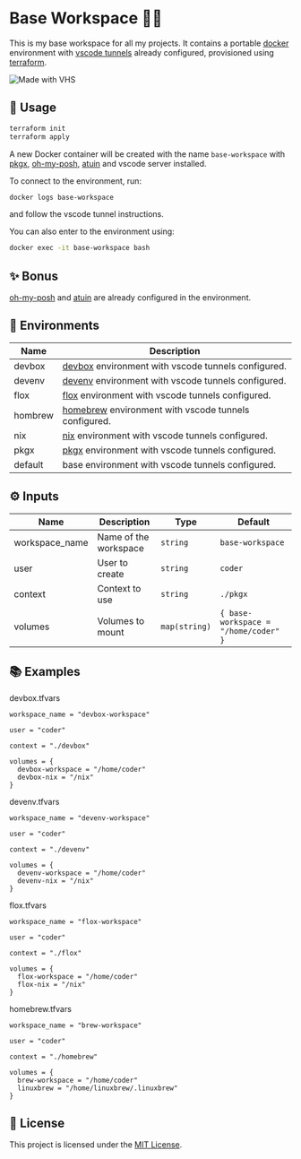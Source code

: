 # Base Workspace 🧑‍💻

This is my base workspace for all my projects. It contains a portable [docker](https://docker.com) environment with [vscode tunnels](https://code.visualstudio.com/docs/remote/tunnels) already configured, provisioned using [terraform](https://terraform.io).

![Made with VHS](https://vhs.charm.sh/vhs-mfuUe2nAemQJ5Rl5rfinr.gif)

## 🚀 Usage

```bash
terraform init
terraform apply
```

A new Docker container will be created with the name `base-workspace` with [pkgx](https://pkgx.sh), [oh-my-posh](https://ohmyposh.dev/), [atuin](https://atuin.sh/) and vscode server installed.

To connect to the environment, run:

```bash
docker logs base-workspace
```

and follow the vscode tunnel instructions.

You can also enter to the environment using:

```bash
docker exec -it base-workspace bash
```

## ✨ Bonus

[oh-my-posh](https://ohmyposh.dev/) and [atuin](https://atuin.sh/) are already configured in the environment.

## 🐚 Environments

| Name   | Description                                          |
|--------|------------------------------------------------------|
| devbox  | [devbox](https://github.com/jetpack-io/devbox) environment with vscode tunnels configured. |
| devenv  | [devenv](https://devenv.sh/) environment with vscode tunnels configured. |
| flox    | [flox](https://flox.dev/) environment with vscode tunnels configured.   |
| hombrew | [homebrew](https://brew.sh/) environment with vscode tunnels configured.   |
| nix     | [nix](https://nixos.org/) environment with vscode tunnels configured.    |
| pkgx    | [pkgx](https://pkgx.sh/) environment with vscode tunnels configured.   |
| default | base environment with vscode tunnels configured.   |

## ⚙️ Inputs

| Name           | Description           |  Type           | Default         |
|----------------|-----------------------|----------------|------------------|
| workspace_name | Name of the workspace | `string`       | `base-workspace` |
| user           | User to create        | `string`       | `coder`         |
| context        | Context to use        | `string`       | `./pkgx`         |
| volumes        | Volumes to mount      | `map(string)` | `{ base-workspace = "/home/coder" }`             |

## 📚 Examples

devbox.tfvars

```hcl
workspace_name = "devbox-workspace"

user = "coder"

context = "./devbox"

volumes = {
  devbox-workspace = "/home/coder"
  devbox-nix = "/nix"
}
```

devenv.tfvars

```hcl
workspace_name = "devenv-workspace"

user = "coder"

context = "./devenv"

volumes = {
  devenv-workspace = "/home/coder"
  devenv-nix = "/nix"
}
```

flox.tfvars 

```hcl
workspace_name = "flox-workspace"

user = "coder"

context = "./flox"

volumes = {
  flox-workspace = "/home/coder"
  flox-nix = "/nix"
}
```

homebrew.tfvars

```hcl
workspace_name = "brew-workspace"

user = "coder"

context = "./homebrew"

volumes = {
  brew-workspace = "/home/coder"
  linuxbrew = "/home/linuxbrew/.linuxbrew"
}
```

## 📝 License

This project is licensed under the [MIT License](LICENSE).

